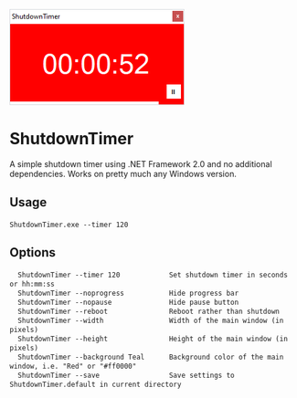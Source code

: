 ![ShutdownTimer](./Assets/ShutdownTimer.png)

# ShutdownTimer

A simple shutdown timer using .NET Framework 2.0 and no additional dependencies. Works on pretty much any Windows version.

## Usage

```
ShutdownTimer.exe --timer 120
```

## Options

```
  ShutdownTimer --timer 120            Set shutdown timer in seconds or hh:mm:ss
  ShutdownTimer --noprogress           Hide progress bar
  ShutdownTimer --nopause              Hide pause button
  ShutdownTimer --reboot               Reboot rather than shutdown
  ShutdownTimer --width                Width of the main window (in pixels)
  ShutdownTimer --height               Height of the main window (in pixels)
  ShutdownTimer --background Teal      Background color of the main window, i.e. "Red" or "#ff0000"
  ShutdownTimer --save                 Save settings to ShutdownTimer.default in current directory
```
